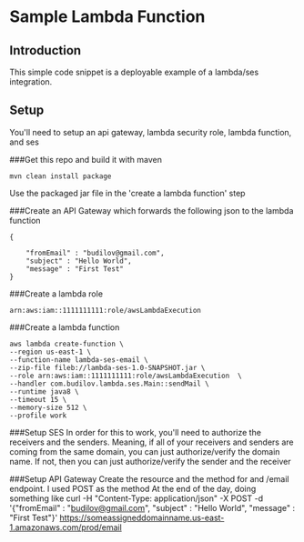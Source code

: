 # Sample Lambda Function

## Introduction
This simple code snippet is a deployable example of a lambda/ses integration. 

## Setup
You'll need to setup an api gateway, lambda security role, lambda function, and ses

###Get this repo and build it with maven
```
mvn clean install package
```
Use the packaged jar file in the 'create a lambda function' step

###Create an API Gateway which forwards the following json to the lambda function
```
{ 
    
    "fromEmail" : "budilov@gmail.com",
    "subject" : "Hello World",
    "message" : "First Test"
}
```

###Create a lambda role
```
arn:aws:iam::1111111111:role/awsLambdaExecution
```

###Create a lambda function
```
aws lambda create-function \
--region us-east-1 \
--function-name lambda-ses-email \
--zip-file fileb://lambda-ses-1.0-SNAPSHOT.jar \
--role arn:aws:iam::1111111111:role/awsLambdaExecution  \
--handler com.budilov.lambda.ses.Main::sendMail \
--runtime java8 \
--timeout 15 \
--memory-size 512 \
--profile work
```

###Setup SES
In order for this to work, you'll need to authorize the receivers and the senders. Meaning, if all of your receivers and senders are coming from the same domain, you can just authorize/verify the domain name. If not, then you can just authorize/verify the sender and the receiver

###Setup API Gateway
Create the resource and the method for and /email endpoint. I used POST as the method
At the end of the day, doing something like
curl -H "Content-Type: application/json" -X POST -d '{"fromEmail" : "budilov@gmail.com", "subject" : "Hello World", "message" : "First Test"}' https://someassigneddomainname.us-east-1.amazonaws.com/prod/email
